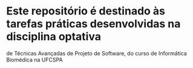 # Este repositório é destinado às tarefas práticas desenvolvidas na disciplina optativa
de Técnicas Avançadas de Projeto de Software, do curso de Informática Biomédica na UFCSPA